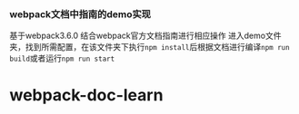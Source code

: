 ### webpack文档中指南的demo实现

基于webpack3.6.0
结合webpack官方文档指南进行相应操作
进入demo文件夹，找到所需配置，在该文件夹下执行`npm install`后根据文档进行编译`npm run build`或者运行`npm run start`
# webpack-doc-learn
